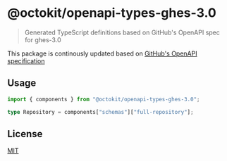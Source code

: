 # @octokit/openapi-types-ghes-3.0

> Generated TypeScript definitions based on GitHub's OpenAPI spec for ghes-3.0

This package is continously updated based on [GitHub's OpenAPI specification](https://github.com/github/rest-api-description/)

## Usage

```ts
import { components } from "@octokit/openapi-types-ghes-3.0";

type Repository = components["schemas"]["full-repository"];
```

## License

[MIT](LICENSE)
